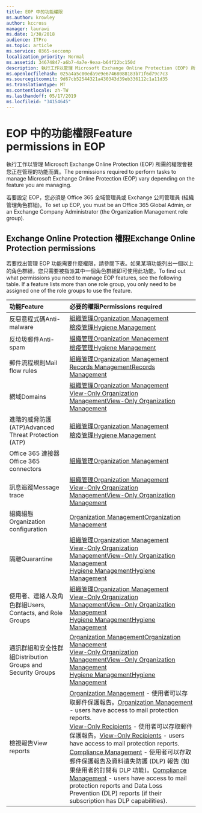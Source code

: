 ```yaml
---
title: EOP 中的功能權限
ms.author: krowley
author: kccross
manager: laurawi
ms.date: 1/30/2018
audience: ITPro
ms.topic: article
ms.service: O365-seccomp
localization_priority: Normal
ms.assetid: 34674847-a6b7-4a7e-9eaa-b64f22bc150d
description: 執行工作以管理 Microsoft Exchange Online Protection (EOP) 所需的權限會視您正在管理的功能而異。
ms.openlocfilehash: 025a4a5c00eda9e9e67468088183b71f6d79c7c3
ms.sourcegitcommit: 9d67cb52544321a430343d39eb336112c1a11d35
ms.translationtype: MT
ms.contentlocale: zh-TW
ms.lasthandoff: 05/17/2019
ms.locfileid: "34154645"
---
```

# <a name="feature-permissions-in-eop"></a><span data-ttu-id="fb940-103">EOP 中的功能權限</span><span class="sxs-lookup"><span data-stu-id="fb940-103">Feature permissions in EOP</span></span>

<span data-ttu-id="fb940-104">執行工作以管理 Microsoft Exchange Online Protection (EOP) 所需的權限會視您正在管理的功能而異。</span><span class="sxs-lookup"><span data-stu-id="fb940-104">The permissions required to perform tasks to manage Microsoft Exchange Online Protection (EOP) vary depending on the feature you are managing.</span></span> 
  
<span data-ttu-id="fb940-105">若要設定 EOP，您必須是 Office 365 全域管理員或 Exchange 公司管理員 (組織管理角色群組)。</span><span class="sxs-lookup"><span data-stu-id="fb940-105">To set up EOP, you must be an Office 365 Global Admin, or an Exchange Company Administrator (the Organization Management role group).</span></span>
  
## <a name="exchange-online-protection-permissions"></a><span data-ttu-id="fb940-106">Exchange Online Protection 權限</span><span class="sxs-lookup"><span data-stu-id="fb940-106">Exchange Online Protection permissions</span></span>

<span data-ttu-id="fb940-p101">若要找出管理 EOP 功能需要什麼權限，請參閱下表。如果某項功能列出一個以上的角色群組，您只需要被指派其中一個角色群組即可使用此功能。</span><span class="sxs-lookup"><span data-stu-id="fb940-p101">To find out what permissions you need to manage EOP features, see the following table. If a feature lists more than one role group, you only need to be assigned one of the role groups to use the feature.</span></span>
  
|<span data-ttu-id="fb940-109">**功能**</span><span class="sxs-lookup"><span data-stu-id="fb940-109">**Feature**</span></span>|<span data-ttu-id="fb940-110">**必要的權限**</span><span class="sxs-lookup"><span data-stu-id="fb940-110">**Permissions required**</span></span>|
|:-----|:-----|
|<span data-ttu-id="fb940-111">反惡意程式碼</span><span class="sxs-lookup"><span data-stu-id="fb940-111">Anti-malware</span></span>  <br/> |[<span data-ttu-id="fb940-112">組織管理</span><span class="sxs-lookup"><span data-stu-id="fb940-112">Organization Management</span></span>](http://technet.microsoft.com/library/0bfd21c1-86ac-4369-86b7-aeba386741c8.aspx) <br/> [<span data-ttu-id="fb940-113">檢疫管理</span><span class="sxs-lookup"><span data-stu-id="fb940-113">Hygiene Management</span></span>](http://technet.microsoft.com/library/fc0a9ec2-9c3d-42f6-8442-8603fb29d464.aspx) <br/> |
|<span data-ttu-id="fb940-114">反垃圾郵件</span><span class="sxs-lookup"><span data-stu-id="fb940-114">Anti-spam</span></span>  <br/> |[<span data-ttu-id="fb940-115">組織管理</span><span class="sxs-lookup"><span data-stu-id="fb940-115">Organization Management</span></span>](http://technet.microsoft.com/library/0bfd21c1-86ac-4369-86b7-aeba386741c8.aspx) <br/> [<span data-ttu-id="fb940-116">檢疫管理</span><span class="sxs-lookup"><span data-stu-id="fb940-116">Hygiene Management</span></span>](http://technet.microsoft.com/library/fc0a9ec2-9c3d-42f6-8442-8603fb29d464.aspx) <br/> |
|<span data-ttu-id="fb940-117">郵件流程規則</span><span class="sxs-lookup"><span data-stu-id="fb940-117">Mail flow rules</span></span>  <br/> |[<span data-ttu-id="fb940-118">組織管理</span><span class="sxs-lookup"><span data-stu-id="fb940-118">Organization Management</span></span>](http://technet.microsoft.com/library/0bfd21c1-86ac-4369-86b7-aeba386741c8.aspx) <br/> [<span data-ttu-id="fb940-119">Records Management</span><span class="sxs-lookup"><span data-stu-id="fb940-119">Records Management</span></span>](http://technet.microsoft.com/library/0e0c95ce-6109-4591-b86d-c6cfd44d21f5.aspx) <br/> |
|<span data-ttu-id="fb940-120">網域</span><span class="sxs-lookup"><span data-stu-id="fb940-120">Domains</span></span>  <br/> |[<span data-ttu-id="fb940-121">組織管理</span><span class="sxs-lookup"><span data-stu-id="fb940-121">Organization Management</span></span>](http://technet.microsoft.com/library/0bfd21c1-86ac-4369-86b7-aeba386741c8.aspx) <br/> [<span data-ttu-id="fb940-122">View-Only Organization Management</span><span class="sxs-lookup"><span data-stu-id="fb940-122">View-Only Organization Management</span></span>](http://technet.microsoft.com/library/c514c6d0-0157-4c52-9ec6-441d9a30f3df.aspx) <br/> |
|<span data-ttu-id="fb940-123">進階的威脅防護 (ATP)</span><span class="sxs-lookup"><span data-stu-id="fb940-123">Advanced Threat Protection (ATP)</span></span>  <br/> |[<span data-ttu-id="fb940-124">組織管理</span><span class="sxs-lookup"><span data-stu-id="fb940-124">Organization Management</span></span>](http://technet.microsoft.com/library/0bfd21c1-86ac-4369-86b7-aeba386741c8.aspx) <br/> [<span data-ttu-id="fb940-125">檢疫管理</span><span class="sxs-lookup"><span data-stu-id="fb940-125">Hygiene Management</span></span>](http://technet.microsoft.com/library/fc0a9ec2-9c3d-42f6-8442-8603fb29d464.aspx) <br/> |
|<span data-ttu-id="fb940-126">Office 365 連接器</span><span class="sxs-lookup"><span data-stu-id="fb940-126">Office 365 connectors</span></span>  <br/> |[<span data-ttu-id="fb940-127">組織管理</span><span class="sxs-lookup"><span data-stu-id="fb940-127">Organization Management</span></span>](http://technet.microsoft.com/library/0bfd21c1-86ac-4369-86b7-aeba386741c8.aspx) <br/> |
|<span data-ttu-id="fb940-128">訊息追蹤</span><span class="sxs-lookup"><span data-stu-id="fb940-128">Message trace</span></span>  <br/> |[<span data-ttu-id="fb940-129">組織管理</span><span class="sxs-lookup"><span data-stu-id="fb940-129">Organization Management</span></span>](http://technet.microsoft.com/library/0bfd21c1-86ac-4369-86b7-aeba386741c8.aspx) <br/> [<span data-ttu-id="fb940-130">View-Only Organization Management</span><span class="sxs-lookup"><span data-stu-id="fb940-130">View-Only Organization Management</span></span>](http://technet.microsoft.com/library/c514c6d0-0157-4c52-9ec6-441d9a30f3df.aspx) <br/> |
|<span data-ttu-id="fb940-131">組織組態</span><span class="sxs-lookup"><span data-stu-id="fb940-131">Organization configuration</span></span>  <br/> |[<span data-ttu-id="fb940-132">Organization Management</span><span class="sxs-lookup"><span data-stu-id="fb940-132">Organization Management</span></span>](http://technet.microsoft.com/library/0bfd21c1-86ac-4369-86b7-aeba386741c8.aspx) <br/> |
|<span data-ttu-id="fb940-133">隔離</span><span class="sxs-lookup"><span data-stu-id="fb940-133">Quarantine</span></span>  <br/> |[<span data-ttu-id="fb940-134">組織管理</span><span class="sxs-lookup"><span data-stu-id="fb940-134">Organization Management</span></span>](http://technet.microsoft.com/library/0bfd21c1-86ac-4369-86b7-aeba386741c8.aspx) <br/> [<span data-ttu-id="fb940-135">View-Only Organization Management</span><span class="sxs-lookup"><span data-stu-id="fb940-135">View-Only Organization Management</span></span>](http://technet.microsoft.com/library/c514c6d0-0157-4c52-9ec6-441d9a30f3df.aspx) <br/> [<span data-ttu-id="fb940-136">Hygiene Management</span><span class="sxs-lookup"><span data-stu-id="fb940-136">Hygiene Management</span></span>](http://technet.microsoft.com/library/fc0a9ec2-9c3d-42f6-8442-8603fb29d464.aspx) <br/> |
|<span data-ttu-id="fb940-137">使用者、連絡人及角色群組</span><span class="sxs-lookup"><span data-stu-id="fb940-137">Users, Contacts, and Role Groups</span></span>  <br/> |[<span data-ttu-id="fb940-138">組織管理</span><span class="sxs-lookup"><span data-stu-id="fb940-138">Organization Management</span></span>](http://technet.microsoft.com/library/0bfd21c1-86ac-4369-86b7-aeba386741c8.aspx) <br/> [<span data-ttu-id="fb940-139">View-Only Organization Management</span><span class="sxs-lookup"><span data-stu-id="fb940-139">View-Only Organization Management</span></span>](http://technet.microsoft.com/library/c514c6d0-0157-4c52-9ec6-441d9a30f3df.aspx) <br/> [<span data-ttu-id="fb940-140">Hygiene Management</span><span class="sxs-lookup"><span data-stu-id="fb940-140">Hygiene Management</span></span>](http://technet.microsoft.com/library/fc0a9ec2-9c3d-42f6-8442-8603fb29d464.aspx) <br/> |
|<span data-ttu-id="fb940-141">通訊群組和安全性群組</span><span class="sxs-lookup"><span data-stu-id="fb940-141">Distribution Groups and Security Groups</span></span>  <br/> |[<span data-ttu-id="fb940-142">Organization Management</span><span class="sxs-lookup"><span data-stu-id="fb940-142">Organization Management</span></span>](http://technet.microsoft.com/library/0bfd21c1-86ac-4369-86b7-aeba386741c8.aspx) <br/> [<span data-ttu-id="fb940-143">View-Only Organization Management</span><span class="sxs-lookup"><span data-stu-id="fb940-143">View-Only Organization Management</span></span>](http://technet.microsoft.com/library/c514c6d0-0157-4c52-9ec6-441d9a30f3df.aspx) <br/> [<span data-ttu-id="fb940-144">Hygiene Management</span><span class="sxs-lookup"><span data-stu-id="fb940-144">Hygiene Management</span></span>](http://technet.microsoft.com/library/fc0a9ec2-9c3d-42f6-8442-8603fb29d464.aspx) <br/> |
|<span data-ttu-id="fb940-145">檢視報告</span><span class="sxs-lookup"><span data-stu-id="fb940-145">View reports</span></span>  <br/> |<span data-ttu-id="fb940-146">[Organization Management](http://technet.microsoft.com/library/0bfd21c1-86ac-4369-86b7-aeba386741c8.aspx) - 使用者可以存取郵件保護報告。</span><span class="sxs-lookup"><span data-stu-id="fb940-146">[Organization Management](http://technet.microsoft.com/library/0bfd21c1-86ac-4369-86b7-aeba386741c8.aspx) - users have access to mail protection reports.</span></span>  <br/> <span data-ttu-id="fb940-147">[View-Only Recipients](http://technet.microsoft.com/library/37e66b92-81d3-412f-b7a9-e1bb8cbeb468.aspx) - 使用者可以存取郵件保護報告。</span><span class="sxs-lookup"><span data-stu-id="fb940-147">[View-Only Recipients](http://technet.microsoft.com/library/37e66b92-81d3-412f-b7a9-e1bb8cbeb468.aspx) - users have access to mail protection reports.</span></span>  <br/> <span data-ttu-id="fb940-148">[Compliance Management](http://technet.microsoft.com/library/b91b23a4-e9c7-4bd0-9ee3-ec5cb498da15.aspx) - 使用者可以存取郵件保護報告及資料遺失防護 (DLP) 報告 (如果使用者的訂閱有 DLP 功能)。</span><span class="sxs-lookup"><span data-stu-id="fb940-148">[Compliance Management](http://technet.microsoft.com/library/b91b23a4-e9c7-4bd0-9ee3-ec5cb498da15.aspx) - users have access to mail protection reports and Data Loss Prevention (DLP) reports (if their subscription has DLP capabilities).</span></span>  <br/> |
   

